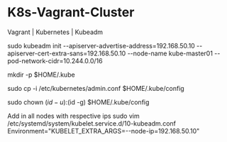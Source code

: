 # K8s-Vagrant-Cluster
Vagrant | Kubernetes | Kubeadm


sudo kubeadm init --apiserver-advertise-address=192.168.50.10 --apiserver-cert-extra-sans=192.168.50.10 --node-name kube-master01 --pod-network-cidr=10.244.0.0/16

mkdir -p $HOME/.kube

sudo cp -i /etc/kubernetes/admin.conf $HOME/.kube/config

sudo chown $(id -u):$(id -g) $HOME/.kube/config

Add in all nodes with respective ips
sudo vim /etc/systemd/system/kubelet.service.d/10-kubeadm.conf
Environment="KUBELET_EXTRA_ARGS=--node-ip=192.168.50.10"

